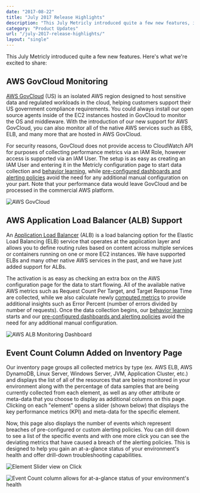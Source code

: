 ```yaml
---
date: "2017-08-22"
title: "July 2017 Release Highlights"
description: "This July Metricly introduced quite a few new features, including support for AWS GovCloud and AWS ALB. Read on for more details!"
category: "Product Updates"
url: "/july-2017-release-highlights/"
layout: "single"
---
```

This July Metricly introduced quite a few new features. Here's what we're excited to share:

AWS GovCloud Monitoring
-----------------------

[AWS GovCloud](https://aws.amazon.com/govcloud-us/) (US) is an isolated AWS region designed to host sensitive data and regulated workloads in the cloud, helping customers support their US government compliance requirements. You could always install our open source agents inside of the EC2 instances hosted in GovCloud to monitor the OS and middleware. With the introduction of our new support for AWS GovCloud, you can also monitor all of the native AWS services such as EBS, ELB, and many more that are hosted in AWS GovCloud.

For security reasons, GovCloud does not provide access to CloudWatch API for purposes of collecting performance metrics via an IAM Role, however access is supported via an IAM User.  The setup is as easy as creating an IAM User and entering it in the Metricly configuration page to start data collection and [behavior learning](/what-is-anomaly-detection), while [pre-configured dashboards and alerting policies](/aws-monitoring-best-practices-using-pre-configured-dashboards) avoid the need for any additional manual configuration on your part. Note that your performance data would leave GovCloud and be processed in the commercial AWS platform.

![AWS GovCloud](https://s3-us-west-2.amazonaws.com/com-netuitive-app-usw2-public/wp-content/uploads/2017/08/AWS-GovCloud-1024x565.jpg)

AWS Application Load Balancer (ALB) Support
-------------------------------------------

An [Application Load Balancer](https://aws.amazon.com/elasticloadbalancing/applicationloadbalancer/) (ALB) is a load balancing option for the Elastic Load Balancing (ELB) service that operates at the application layer and allows you to define routing rules based on content across multiple services or containers running on one or more EC2 instances. We have supported ELBs and many other native AWS services in the past, and we have just added support for ALBs.

The activation is as easy as checking an extra box on the AWS configuration page for the data to start flowing. All of the available native AWS metrics such as Request Count Per Target, and Target Response Time are collected, while we also calculate newly [computed metrics](/computed-monitoring-metrics) to provide additional insights such as Error Percent (number of errors divided by number of requests). Once the data collection begins, our [behavior learning](/what-is-anomaly-detection) starts and our [pre-configured dashboards and alerting policies](/aws-monitoring-best-practices-using-pre-configured-dashboards) avoid the need for any additional manual configuration.

![AWS ALB Monitoring Dashboard](https://s3-us-west-2.amazonaws.com/com-netuitive-app-usw2-public/wp-content/uploads/2017/08/Metricly-ALB-Dashboard-1024x273.png)

Event Count Column Added on Inventory Page
------------------------------------------

Our inventory page groups all collected metrics by type (ex. AWS ELB, AWS DynamoDB, Linux Server, Windows Server, JVM, Application Cluster, etc.) and displays the list of all of the resources that are being monitored in your environment along with the percentage of data samples that are being currently collected from each element, as well as any other attribute or meta-data that you choose to display as additional columns on this page. Clicking on each "element" opens a slider (shown below) that displays the key performance metrics (KPI) and meta-data for the specific element.

Now, this page also displays the number of events which represent breaches of pre-configured or custom alerting policies. You can drill down to see a list of the specific events and with one more click you can see the deviating metrics that have caused a breach of the alerting policies. This is designed to help you gain an at-a-glance status of your environment's health and offer drill-down troubleshooting capabilities.

![Element Slider view on Click](https://s3-us-west-2.amazonaws.com/com-netuitive-app-usw2-public/wp-content/uploads/2017/08/Metricly-Element-Slider-1024x333.png)

![Event Count column allows for at-a-glance status of your environment's health](https://s3-us-west-2.amazonaws.com/com-netuitive-app-usw2-public/wp-content/uploads/2017/08/Event-Count-Column-1024x299.png)
